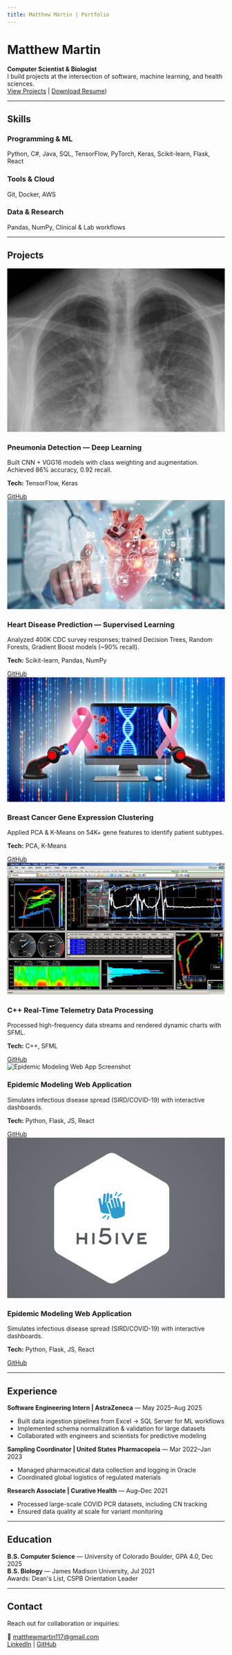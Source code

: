 ```yaml
---
title: Matthew Martin | Portfolio
---
```


<!-- HERO SECTION -->
# Matthew Martin
**Computer Scientist & Biologist**  
I build projects at the intersection of software, machine learning, and health sciences.  
[View Projects](#projects) | [Download Resume](assets/resumes/AIresume.pdf))

---

<!-- SKILLS SECTION -->
## Skills

### Programming & ML
Python, C#, Java, SQL, TensorFlow, PyTorch, Keras, Scikit-learn, Flask, React

### Tools & Cloud
Git, Docker, AWS

### Data & Research
Pandas, NumPy, Clinical & Lab workflows

---

<!-- PROJECTS SECTION -->
## Projects

<div class="projects-grid">

<!-- Project 1 -->
<div class="project-card">
  <img src="assets/images/MLlung.png" alt="Pneumonia Detection Screenshot" />
  <h3>Pneumonia Detection — Deep Learning</h3>
  <p>Built CNN + VGG16 models with class weighting and augmentation. Achieved 86% accuracy, 0.92 recall.</p>
  <p><strong>Tech:</strong> TensorFlow, Keras</p>
  <a href="https://github.com/matthewmartin117/Pnuemonia-Detection-Deep-Learning">GitHub</a>
</div>

<!-- Project 2 -->
<div class="project-card">
  <img src="assets/images/heart.jpg" alt="Heart Disease Prediction Screenshot" />
  <h3>Heart Disease Prediction — Supervised Learning</h3>
  <p>Analyzed 400K CDC survey responses; trained Decision Trees, Random Forests, Gradient Boost models (~90% recall).</p>
  <p><strong>Tech:</strong> Scikit-learn, Pandas, NumPy</p>
  <a href="https://github.com/matthewmartin117/HeartDisease-SupervisedLearning](https://github.com/matthewmartin117/HeartDisease-SupervisedLearning">GitHub</a>
</div>

<!-- Project 3 -->
<div class="project-card">
  <img src="assets/images/cancer.jpg" alt="Breast Cancer Gene Clustering Screenshot" />
  <h3>Breast Cancer Gene Expression Clustering</h3>
  <p>Applied PCA & K-Means on 54K+ gene features to identify patient subtypes.</p>
  <p><strong>Tech:</strong> PCA, K-Means</p>
  <a href="https://github.com/matthewmartin117/Breast-Cancer-Clustering-unsupervised-Learning">GitHub</a>
</div>

<!-- Project 4 -->
<div class="project-card">
  <img src="assets/images/Telemetry.jpg" alt="C++ Real-Time Telemetry Screenshot" />
  <h3>C++ Real-Time Telemetry Data Processing</h3>
  <p>Processed high-frequency data streams and rendered dynamic charts with SFML.</p>
  <p><strong>Tech:</strong> C++, SFML</p>
  <a href="https://github.com/matthewmartin117/TelemetryVisualization">GitHub</a>
</div>

<!-- Project 5 -->
<div class="project-card">
  <img src="assets/images/epidemic.avif" alt="Epidemic Modeling Web App Screenshot" />
  <h3>Epidemic Modeling Web Application</h3>
  <p>Simulates infectious disease spread (SIRD/COVID-19) with interactive dashboards.</p>
  <p><strong>Tech:</strong> Python, Flask, JS, React</p>
  <a href="https://github.com/matthewmartin117/SIRMODEL">GitHub</a>
</div>


<!-- Project 6 -->
<div class="project-card">
  <img src="assets/images/hifive.png" alt="Hifive app screenshot" />
  <h3>Epidemic Modeling Web Application</h3>
  <p>Simulates infectious disease spread (SIRD/COVID-19) with interactive dashboards.</p>
  <p><strong>Tech:</strong> Python, Flask, JS, React</p>
  <a href="[https://github.com/matthewmartin117/SIRMODEL](https://github.com/matthewmartin117/HeartDisease-SupervisedLearning)">GitHub</a>
</div>

---

<!-- EXPERIENCE SECTION -->
## Experience

**Software Engineering Intern | AstraZeneca** — May 2025–Aug 2025  
- Built data ingestion pipelines from Excel → SQL Server for ML workflows  
- Implemented schema normalization & validation for large datasets  
- Collaborated with engineers and scientists for predictive modeling  

**Sampling Coordinator | United States Pharmacopeia** — Mar 2022–Jan 2023  
- Managed pharmaceutical data collection and logging in Oracle  
- Coordinated global logistics of regulated materials  

**Research Associate | Curative Health** — Aug–Dec 2021  
- Processed large-scale COVID PCR datasets, including CN tracking  
- Ensured data quality at scale for variant monitoring  

---

<!-- EDUCATION SECTION -->
## Education
**B.S. Computer Science** — University of Colorado Boulder, GPA 4.0, Dec 2025  
**B.S. Biology** — James Madison University, Jul 2021  
Awards: Dean's List, CSPB Orientation Leader  

---

<!-- CONTACT SECTION -->
## Contact
Reach out for collaboration or inquiries:  

📧 matthewmartin117@gmail.com  
[LinkedIn](https://linkedin.com/in/matthew-martin) | [GitHub](https://github.com/username)

